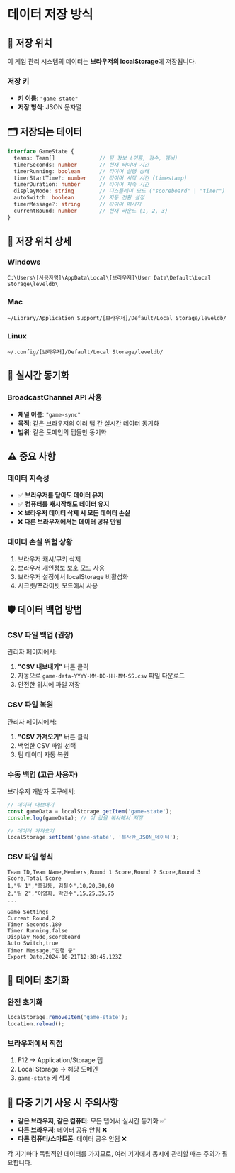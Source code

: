 # 데이터 저장 방식

## 📍 저장 위치

이 게임 관리 시스템의 데이터는 **브라우저의 localStorage**에 저장됩니다.

### 저장 키
- **키 이름**: `"game-state"`
- **저장 형식**: JSON 문자열

## 🗂️ 저장되는 데이터

```typescript
interface GameState {
  teams: Team[]              // 팀 정보 (이름, 점수, 멤버)
  timerSeconds: number       // 현재 타이머 시간
  timerRunning: boolean      // 타이머 실행 상태
  timerStartTime?: number    // 타이머 시작 시간 (timestamp)
  timerDuration: number      // 타이머 지속 시간
  displayMode: string        // 디스플레이 모드 ("scoreboard" | "timer")
  autoSwitch: boolean        // 자동 전환 설정
  timerMessage?: string      // 타이머 메시지
  currentRound: number       // 현재 라운드 (1, 2, 3)
}
```

## 💾 저장 위치 상세

### Windows
```
C:\Users\[사용자명]\AppData\Local\[브라우저]\User Data\Default\Local Storage\leveldb\
```

### Mac
```
~/Library/Application Support/[브라우저]/Default/Local Storage/leveldb/
```

### Linux
```
~/.config/[브라우저]/Default/Local Storage/leveldb/
```

## 🔄 실시간 동기화

### BroadcastChannel API 사용
- **채널 이름**: `"game-sync"`
- **목적**: 같은 브라우저의 여러 탭 간 실시간 데이터 동기화
- **범위**: 같은 도메인의 탭들만 동기화

## ⚠️ 중요 사항

### 데이터 지속성
- ✅ **브라우저를 닫아도 데이터 유지**
- ✅ **컴퓨터를 재시작해도 데이터 유지**
- ❌ **브라우저 데이터 삭제 시 모든 데이터 손실**
- ❌ **다른 브라우저에서는 데이터 공유 안됨**

### 데이터 손실 위험 상황
1. 브라우저 캐시/쿠키 삭제
2. 브라우저 개인정보 보호 모드 사용
3. 브라우저 설정에서 localStorage 비활성화
4. 시크릿/프라이빗 모드에서 사용

## 🛡️ 데이터 백업 방법

### CSV 파일 백업 (권장)
관리자 페이지에서:
1. **"CSV 내보내기"** 버튼 클릭
2. 자동으로 `game-data-YYYY-MM-DD-HH-MM-SS.csv` 파일 다운로드
3. 안전한 위치에 파일 저장

### CSV 파일 복원
관리자 페이지에서:
1. **"CSV 가져오기"** 버튼 클릭
2. 백업한 CSV 파일 선택
3. 팀 데이터 자동 복원

### 수동 백업 (고급 사용자)
브라우저 개발자 도구에서:
```javascript
// 데이터 내보내기
const gameData = localStorage.getItem('game-state');
console.log(gameData); // 이 값을 복사해서 저장

// 데이터 가져오기
localStorage.setItem('game-state', '복사한_JSON_데이터');
```

### CSV 파일 형식
```csv
Team ID,Team Name,Members,Round 1 Score,Round 2 Score,Round 3 Score,Total Score
1,"팀 1","홍길동, 김철수",10,20,30,60
2,"팀 2","이영희, 박민수",15,25,35,75
...

Game Settings
Current Round,2
Timer Seconds,180
Timer Running,false
Display Mode,scoreboard
Auto Switch,true
Timer Message,"진행 중"
Export Date,2024-10-21T12:30:45.123Z
```

## 🔧 데이터 초기화

### 완전 초기화
```javascript
localStorage.removeItem('game-state');
location.reload();
```

### 브라우저에서 직접
1. F12 → Application/Storage 탭
2. Local Storage → 해당 도메인
3. `game-state` 키 삭제

## 📱 다중 기기 사용 시 주의사항

- **같은 브라우저, 같은 컴퓨터**: 모든 탭에서 실시간 동기화 ✅
- **다른 브라우저**: 데이터 공유 안됨 ❌
- **다른 컴퓨터/스마트폰**: 데이터 공유 안됨 ❌

각 기기마다 독립적인 데이터를 가지므로, 여러 기기에서 동시에 관리할 때는 주의가 필요합니다.